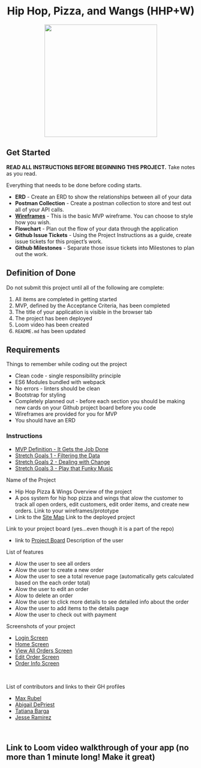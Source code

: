 <div style="text-align:center">
<h1>Hip Hop, Pizza, and Wangs (HHP+W)</h1>

<image src="https://user-images.githubusercontent.com/29741570/205346767-a182560c-64a6-4cfa-80b3-0d64cf998242.png" style="height:300px;"></image></div>

## Get Started
**READ ALL INSTRUCTIONS BEFORE BEGINNING THIS PROJECT.** Take notes as you read.

Everything that needs to be done before coding starts.

* **ERD** - Create an ERD to show the relationships between all of  your data
* **Postman Collection** - Create a postman collection to store and test out all of your API calls.
* **[Wireframes](https://www.figma.com/file/4y3EZddALuBR3ouSEM57Np/MVP?node-id=0%3A1)** - This is the basic MVP wireframe. You can choose to style how you wish.
* **Flowchart** - Plan out the flow of your data through the application
* **Github Issue Tickets** - Using the Project Instructions as a guide, create issue tickets for this project’s work.
* **Github Milestones** - Separate those issue tickets into Milestones to plan out the work.

## Definition of Done

Do not submit this project until all of the following are complete:

1. All items are completed in getting started
1. MVP, defined by the Acceptance Criteria, has been completed
1. The title of your application is visible in the browser tab
1. The project has been deployed
1. Loom video has been created
1. `README.md` has been updated

## Requirements

Things to remember while coding out the project

* Clean code - single responsibility principle
* ES6 Modules bundled with webpack
* No errors - linters should be clean
* Bootstrap for styling
* Completely planned out - before each section you should be making new cards on your Github project board before you code
* Wireframes are provided for you for MVP
* You should have an ERD

### Instructions

* [MVP Definition - It Gets the Job Done](./instructions/mvp.md)
* [Stretch Goals 1 - Filtering the Data](./instructions/stretch-1.md)
* [Stretch Goals 2 - Dealing with Change](./instructions/stretch-2.md)
* [Stretch Goals 3 - Play that Funky Music](./instructions/stretch-3.md)

Name of the Project
  - Hip Hop Pizza & Wings
Overview of the project
  - A pos system for hip hop pizza and wings that alow the customer to track all open orders, edit customers, edit order items, and create new orders. 
Link to your wireframes/prototype
  - Link to the [Site Map](https://drive.google.com/file/d/10x3PbFrS-XpZ0psx5z-k3gLx2guhBxi7/view?usp=drive_link)
Link to the deployed project

Link to your project board (yes...even though it is a part of the repo)
  - link to [Project Board](https://github.com/NSS-Evening-25-Cohort/pos-system-e25-rage-committers/issues)
Description of the user

List of features
  - Alow the user to see all orders
  - Alow the user to create a new order
  - Alow the user to see a total revenue page (automatically gets calculated based on the each order total)
  - Alow the user to edit an order 
  - Alow to delete an order 
  - Alow the user to click more details to see detailed info about the order
  - Alow the user to add items to the details page
  - Alow the user to check out with payment

Screenshots of your project
  - [Login Screen](assets/readMeSS/login-screen.png)
  - [Home Screen](assets/readMeSS/home-screen.png)
  - [View All Orders Screen](assets/readMeSS/view-order-page.png)
  - [Edit Order Screen](assets/readMeSS/edit-order-screen.png)
  - [Order Info Screen](assets/readMeSS/order-info.png)

<br/>

List of contributors and links to their GH profiles
  - [Max Rubel](https://github.com/MaxRubel)
  - [Abigail DePriest](https://github.com/Abigail-DePriest)
  - [Tatiana Barga](https://github.com/tatianabarga)
  - [Jesse Ramirez](https://github.com/jgramirez0210)

  <br/>
  
Link to Loom video walkthrough of your app (no more than 1 minute long! Make it great)
  -
